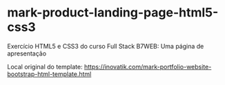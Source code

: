 # mark-product-landing-page-html5-css3

Exercício HTML5 e CSS3 do curso Full Stack B7WEB: Uma página de apresentação

Local original do template: https://inovatik.com/mark-portfolio-website-bootstrap-html-template.html
